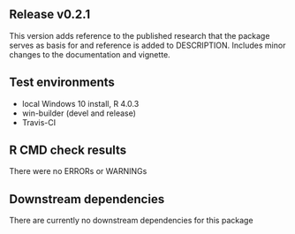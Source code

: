 ## Release v0.2.1
This version adds reference to the published research that the package serves as basis for and reference is added to DESCRIPTION. Includes minor changes to the documentation and vignette. 

## Test environments
* local Windows 10 install, R 4.0.3
* win-builder (devel and release)
* Travis-CI

## R CMD check results
There were no ERRORs or WARNINGs

## Downstream dependencies
There are currently no downstream dependencies for this package
